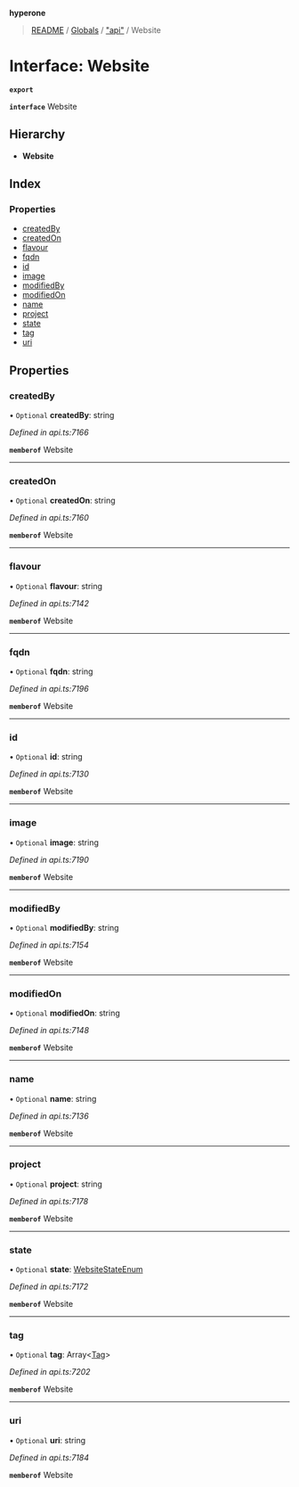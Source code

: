 **hyperone**

> [README](../README.md) / [Globals](../globals.md) / ["api"](../modules/_api_.md) / Website

# Interface: Website

**`export`** 

**`interface`** Website

## Hierarchy

* **Website**

## Index

### Properties

* [createdBy](_api_.website.md#createdby)
* [createdOn](_api_.website.md#createdon)
* [flavour](_api_.website.md#flavour)
* [fqdn](_api_.website.md#fqdn)
* [id](_api_.website.md#id)
* [image](_api_.website.md#image)
* [modifiedBy](_api_.website.md#modifiedby)
* [modifiedOn](_api_.website.md#modifiedon)
* [name](_api_.website.md#name)
* [project](_api_.website.md#project)
* [state](_api_.website.md#state)
* [tag](_api_.website.md#tag)
* [uri](_api_.website.md#uri)

## Properties

### createdBy

• `Optional` **createdBy**: string

*Defined in api.ts:7166*

**`memberof`** Website

___

### createdOn

• `Optional` **createdOn**: string

*Defined in api.ts:7160*

**`memberof`** Website

___

### flavour

• `Optional` **flavour**: string

*Defined in api.ts:7142*

**`memberof`** Website

___

### fqdn

• `Optional` **fqdn**: string

*Defined in api.ts:7196*

**`memberof`** Website

___

### id

• `Optional` **id**: string

*Defined in api.ts:7130*

**`memberof`** Website

___

### image

• `Optional` **image**: string

*Defined in api.ts:7190*

**`memberof`** Website

___

### modifiedBy

• `Optional` **modifiedBy**: string

*Defined in api.ts:7154*

**`memberof`** Website

___

### modifiedOn

• `Optional` **modifiedOn**: string

*Defined in api.ts:7148*

**`memberof`** Website

___

### name

• `Optional` **name**: string

*Defined in api.ts:7136*

**`memberof`** Website

___

### project

• `Optional` **project**: string

*Defined in api.ts:7178*

**`memberof`** Website

___

### state

• `Optional` **state**: [WebsiteStateEnum](../enums/_api_.websitestateenum.md)

*Defined in api.ts:7172*

**`memberof`** Website

___

### tag

• `Optional` **tag**: Array\<[Tag](_api_.tag.md)>

*Defined in api.ts:7202*

**`memberof`** Website

___

### uri

• `Optional` **uri**: string

*Defined in api.ts:7184*

**`memberof`** Website
